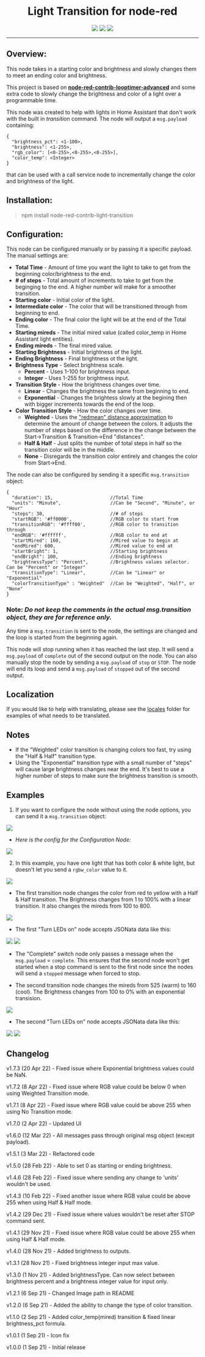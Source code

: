 <p align="center">
  <h1 align="center">Light Transition for node-red</h1> 
</p>
<p align="center">
  <a href="https://github.com/mochman/node-red-contrib-light-transition/actions/workflows/tests.yml"><img src="https://github.com/mochman/node-red-contrib-light-transition/actions/workflows/tests.yml/badge.svg"></a>
  <a href="https://github.com/mochman/node-red-contrib-light-transition/blob/main/LICENSE"><img src="https://img.shields.io/github/license/mochman/node-red-contrib-light-transition"></a>
  <a href="https://www.npmjs.com/package/node-red-contrib-light-transition"><img src="https://img.shields.io/npm/v/node-red-contrib-light-transition"></a>
</p>

---

## **Overview:**

This node takes in a starting color and brightness and slowly changes them to meet an ending color and brightness.

This project is based on **[node-red-contrib-looptimer-advanced](https://github.com/Haxiboy/node-red-contrib-looptimer-advanced)** and some extra code to slowly change the brightness and color of a light over a programmable time.

This node was created to help with lights in Home Assistant that don't work with the built in _transition_ command. The node will output a `msg.payload` containing:

```
{
  "brightness_pct": <1-100>,
  "brightness": <1-255>,
  "rgb_color": [<0-255>,<0-255>,<0-255>],
  "color_temp": <Integer>
}
```

that can be used with a call service node to incrementally change the color and brightness of the light.

## **Installation:**

> npm install node-red-contrib-light-transition

## **Configuration:**

This node can be configured manually or by passing it a specific payload. The manual settings are:

- **Total Time** - Amount of time you want the light to take to get from the beginning color/brightness to the end.
- **\# of steps** - Total amount of increments to take to get from the beginging to the end. A higher number will make for a smoother transition.
- **Starting color** - Initial color of the light.
- **Intermediate color** - The color that will be transitioned through from beginning to end.
- **Ending color** - The final color the light will be at the end of the Total Time.
- **Starting mireds** - The initial mired value (called color_temp in Home Assistant light entities).
- **Ending mireds** - The final mired value.
- **Starting Brightness** - Initial brightness of the light.
- **Ending Brightness** - Final brightness ot the light.
- **Brightness Type** - Select brightness scale.
  - **Percent** - Uses 1-100 for brightness input.
  - **Integer** - Uses 1-255 for brightness input.
- **Transition Style** - How the brightness changes over time.
  - **Linear** - Changes the brightness the same from beginning to end.
  - **Exponential** - Changes the brightess slowly at the begining then with bigger increments towards the end of the loop.
- **Color Transition Style** - How the color changes over time.
  - **Weighted** - Uses the ["redmean" distance approximation](https://en.wikipedia.org/wiki/Color_difference#sRGB) to determine the amount of change between the colors. It adjusts the number of steps based on the difference in the change between the Start->Transition & Transition->End "distances".
  - **Half & Half** - Just splits the number of total steps in half so the transition color will be in the middle.
  - **None** - Disregards the transition color entirely and changes the color from Start->End.

The node can also be configured by sending it a specific `msg.transition` object:

```
{
  "duration": 15,                     //Total Time
  "units": "Minute",                  //Can be "Second", "Minute", or "Hour"
  "steps": 30,                        //# of steps
  "startRGB": '#ff0000',              //RGB color to start from
  "transitionRGB": '#ffff00',         //RGB color to transition through
  "endRGB": '#ffffff',                //RGB color to end at
  "startMired": 160,                  //Mired value to begin at
  "endMired": 600,                    //Mired value to end at
  "startBright": 1,                   //Starting brightness
  "endBright": 100,                   //Ending brightness
  "brightnessType": "Percent",        //Brightness values selector.  Can be "Percent" or "Integer"
  "transitionType": "Linear",         //Can be "Linear" or "Exponential"
  "colorTransitionType" : "Weighted"  //Can be "Weighted", "Half", or "None"
}
```

### **Note:** _Do not keep the comments in the actual msg.transition object, they are for reference only._

Any time a `msg.transition` is sent to the node, the settings are changed and the loop is started from the beginning again.

This node will stop running when it has reached the last step. It will send a `msg.payload` of `complete` out of the second output on the node.
You can also manually stop the node by sending a `msg.payload` of `stop` or `STOP`. The node will end its loop and send a `msg.payload` of `stopped` out of the second output.

## **Localization**

If you would like to help with translating, please see the [locales](https://github.com/mochman/node-red-contrib-light-transition/tree/main/locales) folder for examples of what needs to be translated.

## **Notes**

- If the "Weighted" color transition is changing colors too fast, try using the "Half & Half" transition type.
- Using the "Exponential" transition type with a small number of "steps" will cause large brightness changes near the end. It's best to use a higher number of steps to make sure the brightness transition is smooth.

## **Examples**

1. If you want to configure the node without using the node options, you can send it a `msg.transition` object:

![](https://github.com/mochman/node-red-contrib-light-transition/blob/main/images/configure_dynamic.png?raw=true)

- _Here is the config for the Configuration Node:_

![](https://github.com/mochman/node-red-contrib-light-transition/blob/main/images/dynamic_settings.png?raw=true)

2. In this example, you have one light that has both color & white light, but doesn't let you send a `rgbw_color` value to it.

![](https://github.com/mochman/node-red-contrib-light-transition/blob/main/images/multiple_flow.png?raw=true)

- The first transition node changes the color from red to yellow with a Half & Half transition. The Brightness changes from 1 to 100% with a linear transition. It also changes the mireds from 100 to 800.

![](https://github.com/mochman/node-red-contrib-light-transition/blob/main/images/node_settings.png?raw=true)

- The first "Turn LEDs on" node accepts JSONata data like this:

![](https://github.com/mochman/node-red-contrib-light-transition/blob/main/images/call_service.png?raw=true)
![](https://github.com/mochman/node-red-contrib-light-transition/blob/main/images/jsonata.png?raw=true)

- The "Complete" switch node only passes a message when the `msg.payload` = `complete`. This ensures that the second node won't get started when a stop command is sent to the first node since the nodes will send a `stopped` message when forced to stop.

- The second transition node changes the mireds from 525 (warm) to 160 (cool). The Brightness changes from 100 to 0% with an exponential transision.

![](./images/node_settings2.png)

- The second "Turn LEDs on" node accepts JSONata data like this:

![](https://github.com/mochman/node-red-contrib-light-transition/blob/main/images/call_service.png?raw=true)
![](https://github.com/mochman/node-red-contrib-light-transition/blob/main/images/jsonata2.png?raw=true)

## **Changelog**

v1.7.3 (20 Apr 22) - Fixed issue where Exponential brightness values could be NaN.

v1.7.2 (8 Apr 22) - Fixed issue where RGB value could be below 0 when using Weighted Transition mode.

v1.7.1 (8 Apr 22) - Fixed issue where RGB value could be above 255 when using No Transition mode.

v1.7.0 (2 Apr 22) - Updated UI

v1.6.0 (12 Mar 22) - All messages pass through original msg object (except payload).

v1.5.1 (3 Mar 22) - Refactored code

v1.5.0 (28 Feb 22) - Able to set 0 as starting or ending brightness.

v1.4.6 (28 Feb 22) - Fixed issue where sending any change to 'units' wouldn't be used.

v1.4.3 (10 Feb 22) - Fixed another issue where RGB value could be above 255 when using Half & Half mode.

v1.4.2 (29 Dec 21) - Fixed issue where values wouldn't be reset after STOP command sent.

v1.4.1 (29 Nov 21) - Fixed issue where RGB value could be above 255 when using Half & Half mode.

v1.4.0 (28 Nov 21) - Added brightness to outputs.

v1.3.1 (28 Nov 21) - Fixed brightness integer input max value.

v1.3.0 (1 Nov 21) - Added brightnessType. Can now select between brightness percent and a brightness integer value for input only.

v1.2.1 (6 Sep 21) - Changed Image path in README

v1.2.0 (6 Sep 21) - Added the ability to change the type of color transition.

v1.1.0 (2 Sep 21) - Added color_temp(mired) transition & fixed linear brightness_pct formula.

v1.0.1 (1 Sep 21) - Icon fix

v1.0.0 (1 Sep 21) - Initial release
